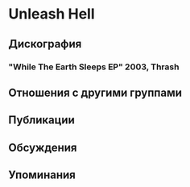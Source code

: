 # Unleash Hell



## Дискография

### "While The Earth Sleeps EP" 2003, Thrash




## Отношения с другими группами


## Публикации


## Обсуждения


## Упоминания

